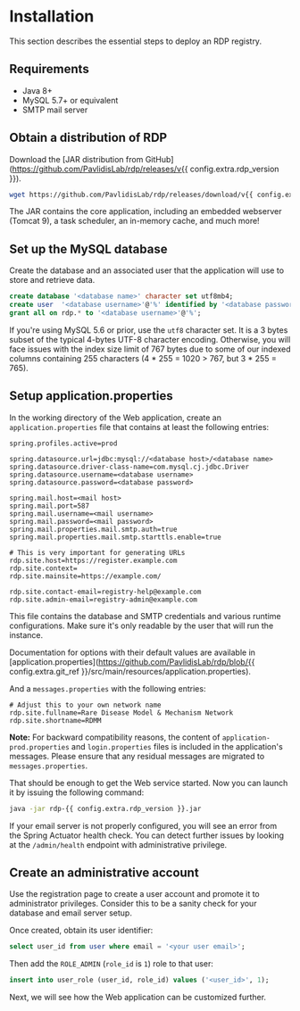 # Installation

This section describes the essential steps to deploy an RDP registry.

## Requirements

- Java 8+
- MySQL 5.7+ or equivalent
- SMTP mail server

## Obtain a distribution of RDP

Download the [JAR distribution from GitHub](https://github.com/PavlidisLab/rdp/releases/v{{ config.extra.rdp_version }}).

```bash
wget https://github.com/PavlidisLab/rdp/releases/download/v{{ config.extra.rdp_version }}/rdp-{{ config.extra.rdp_version }}.jar
```

The JAR contains the core application, including an embedded webserver (Tomcat 9), a task scheduler, an in-memory
cache, and much more!

## Set up the MySQL database

Create the database and an associated user that the application will use to store and retrieve data.

```sql
create database '<database name>' character set utf8mb4;
create user  '<database username>'@'%' identified by '<database password>';
grant all on rdp.* to '<database username>'@'%';
```

If you're using MySQL 5.6 or prior, use the `utf8` character set. It is a 3 bytes subset of the typical 4-bytes UTF-8
character encoding. Otherwise, you will face issues with the index size limit of 767 bytes due to some of our indexed
columns containing 255 characters (4 * 255 = 1020 > 767, but 3 * 255 = 765).

## Setup application.properties

In the working directory of the Web application, create an `application.properties`
file that contains at least the following entries:

```properties
spring.profiles.active=prod

spring.datasource.url=jdbc:mysql://<database host>/<database name>
spring.datasource.driver-class-name=com.mysql.cj.jdbc.Driver
spring.datasource.username=<database username>
spring.datasource.password=<database password>

spring.mail.host=<mail host>
spring.mail.port=587
spring.mail.username=<mail username>
spring.mail.password=<mail password>
spring.mail.properties.mail.smtp.auth=true
spring.mail.properties.mail.smtp.starttls.enable=true

# This is very important for generating URLs
rdp.site.host=https://register.example.com
rdp.site.context=
rdp.site.mainsite=https://example.com/

rdp.site.contact-email=registry-help@example.com
rdp.site.admin-email=registry-admin@example.com
```

This file contains the database and SMTP credentials and various runtime configurations. Make sure it's only readable by
the user that will run the instance.

Documentation for options with their default values are available
in [application.properties](https://github.com/PavlidisLab/rdp/blob/{{ config.extra.git_ref }}/src/main/resources/application.properties).

And a `messages.properties` with the following entries:

```properties
# Adjust this to your own network name
rdp.site.fullname=Rare Disease Model & Mechanism Network
rdp.site.shortname=RDMM
```

**Note:** For backward compatibility reasons, the content of `application-prod.properties` and `login.properties` files
is included in the application's messages. Please ensure that any residual messages are migrated to `messages.properties`.

That should be enough to get the Web service started. Now you can launch it by issuing the following command:

```bash
java -jar rdp-{{ config.extra.rdp_version }}.jar
```

If your email server is not properly configured, you will see an error from the Spring Actuator health check. You can
detect further issues by looking at the
`/admin/health` endpoint with administrative privilege.

## Create an administrative account

Use the registration page to create a user account and promote it to administrator privileges. Consider this to be a
sanity check for your database and email server setup.

Once created, obtain its user identifier:

```sql
select user_id from user where email = '<your user email>';
```

Then add the `ROLE_ADMIN` (`role_id` is `1`) role to that user:

```sql
insert into user_role (user_id, role_id) values ('<user_id>', 1);
```

Next, we will see how the Web application can be customized further.
